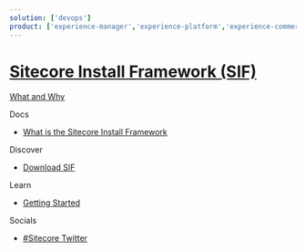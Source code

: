 ```yaml
---
solution: ['devops']
product: ['experience-manager','experience-platform','experience-commerce','sif']
---
```

# [Sitecore Install Framework (SIF)]()

[What and Why]()

Docs

 - [What is the Sitecore Install Framework](https://www.sitecore.com/knowledge-center/blog/359/installing-sitecore-9-what-is-the-sitecore-install-framework-4523)

Discover

 - [Download SIF](https://dev.sitecore.net/Downloads/Sitecore_Installation_Framework.aspx)

Learn

 - [Getting Started]()
 
Socials

  - [#Sitecore Twitter](https://twitter.com/search?q=sitecore%20install%20framwork&src=typed_query&f=live)